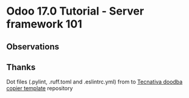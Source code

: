 # Odoo 17.0 Tutorial - Server framework 101
## Observations

## Thanks
Dot files (.pylint, .ruff.toml and .eslintrc.yml) from to [Tecnativa doodba copier template](https://github.com/Tecnativa) repository